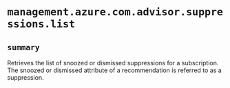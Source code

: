 # `management.azure.com.advisor.suppressions.list`

## `summary`
Retrieves the list of snoozed or dismissed suppressions for a subscription. The snoozed or dismissed attribute of a recommendation is referred to as a suppression.


